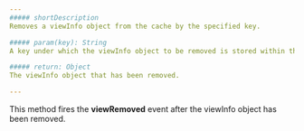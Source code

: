 ```yaml
---
##### shortDescription
Removes a viewInfo object from the cache by the specified key.

##### param(key): String
A key under which the viewInfo object to be removed is stored within the view cache.

##### return: Object
The viewInfo object that has been removed.

---
```

This method fires the **viewRemoved** event after the viewInfo object has been removed.